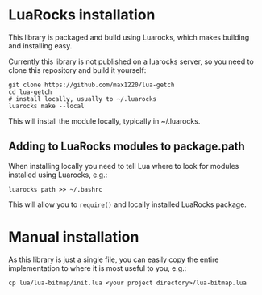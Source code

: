 # LuaRocks installation

This library is packaged and build using Luarocks, which makes building
and installing easy.

Currently this library is not published on a luarocks server,
so you need to clone this repository and build it yourself:

```
git clone https://github.com/max1220/lua-getch
cd lua-getch
# install locally, usually to ~/.luarocks
luarocks make --local
```

This will install the module locally, typically in ~/.luarocks.



## Adding to LuaRocks modules to package.path

When installing locally you need to tell Lua where to look for modules
installed using Luarocks, e.g.:

```
luarocks path >> ~/.bashrc
```

This will allow you to `require()` and locally installed LuaRocks package.





# Manual installation

As this library is just a single file, you can easily copy the entire
implementation to where it is most useful to you, e.g.:

`cp lua/lua-bitmap/init.lua <your project directory>/lua-bitmap.lua`

